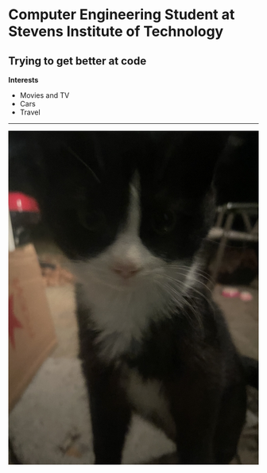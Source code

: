 # Computer Engineering Student at Stevens Institute of Technology
Trying to get better at code
---

**Interests**
- Movies and TV
- Cars
- Travel

---
![alt text](thumbnail_Image.jpg)

